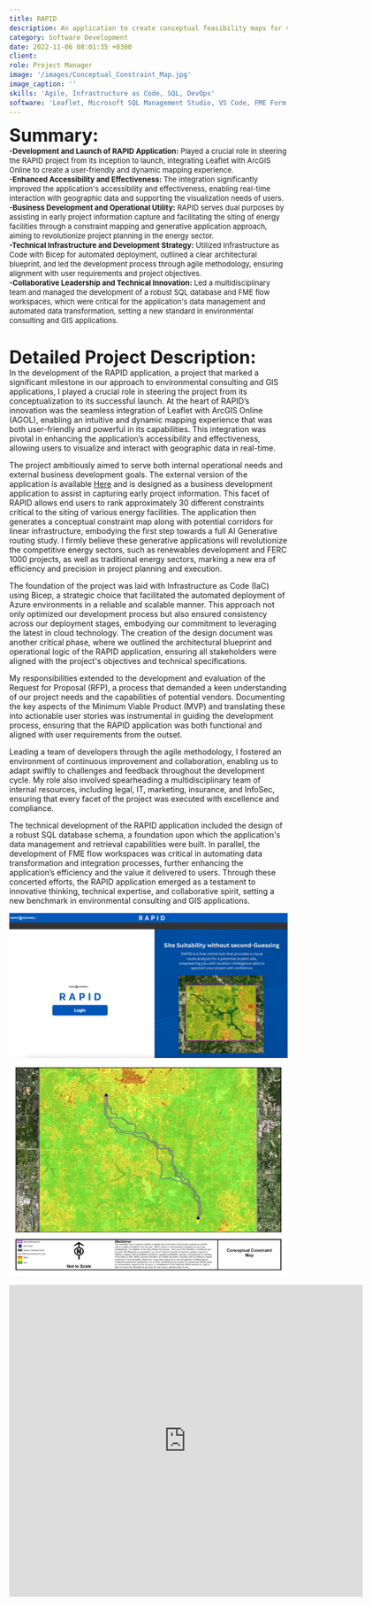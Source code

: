 ```yaml
---
title: RAPID
description: An application to create conceptual feasibility maps for various types of energy projects
category: Software Development
date: 2022-11-06 08:01:35 +0300
client: 
role: Project Manager
image: '/images/Conceptual_Constraint_Map.jpg'
image_caption: ''
skills: 'Agile, Infrastructure as Code, SQL, DevOps'
software: 'Leaflet, Microsoft SQL Management Studio, VS Code, FME Form, FME Flow'
---
```

<font size="6"><strong>Summary:</strong></font><font size="1"><br></font>
<font size="2"><strong>-Development and Launch of RAPID Application:</strong> Played a crucial role in steering the RAPID project from its inception to launch, integrating Leaflet with ArcGIS Online to create a user-friendly and dynamic mapping experience.</font>
<font size="1"><br></font>
<font size="2"><strong>-Enhanced Accessibility and Effectiveness:</strong> The integration significantly improved the application's accessibility and effectiveness, enabling real-time interaction with geographic data and supporting the visualization needs of users.</font>
<font size="1"><br></font>
<font size="2"><strong>-Business Development and Operational Utility:</strong> RAPID serves dual purposes by assisting in early project information capture and facilitating the siting of energy facilities through a constraint mapping and generative application approach, aiming to revolutionize project planning in the energy sector.</font>
<font size="1"><br></font>
<font size="2"><strong>-Technical Infrastructure and Development Strategy:</strong> Utilized Infrastructure as Code with Bicep for automated deployment, outlined a clear architectural blueprint, and led the development process through agile methodology, ensuring alignment with user requirements and project objectives.</font>
<font size="1"><br></font>
<font size="2"><strong>-Collaborative Leadership and Technical Innovation:</strong> Led a multidisciplinary team and managed the development of a robust SQL database and FME flow workspaces, which were critical for the application's data management and automated data transformation, setting a new standard in environmental consulting and GIS applications.</font>
<br>
<font size="6"><br><strong>Detailed Project Description:</strong></font><font size="1"><br></font>
In the development of the RAPID application, a project that marked a significant milestone in our approach to environmental consulting and GIS applications, I played a crucial role in steering the project from its conceptualization to its successful launch. At the heart of RAPID’s innovation was the seamless integration of Leaflet with ArcGIS Online (AGOL), enabling an intuitive and dynamic mapping experience that was both user-friendly and powerful in its capabilities. This integration was pivotal in enhancing the application’s accessibility and effectiveness, allowing users to visualize and interact with geographic data in real-time.

The project ambitiously aimed to serve both internal operational needs and external business development goals. The external version of the application is available [Here](https://ens-rapid-prod.azurewebsites.net/Login) and is designed as a business development application to assist in capturing early project information. This facet of RAPID allows end users to rank approximately 30 different constraints critical to the siting of various energy facilities. The application then generates a conceptual constraint map along with potential corridors for linear infrastructure, embodying the first step towards a full AI Generative routing study. I firmly believe these generative applications will revolutionize the competitive energy sectors, such as renewables development and FERC 1000 projects, as well as traditional energy sectors, marking a new era of efficiency and precision in project planning and execution.

The foundation of the project was laid with Infrastructure as Code (IaC) using Bicep, a strategic choice that facilitated the automated deployment of Azure environments in a reliable and scalable manner. This approach not only optimized our development process but also ensured consistency across our deployment stages, embodying our commitment to leveraging the latest in cloud technology. The creation of the design document was another critical phase, where we outlined the architectural blueprint and operational logic of the RAPID application, ensuring all stakeholders were aligned with the project's objectives and technical specifications.

My responsibilities extended to the development and evaluation of the Request for Proposal (RFP), a process that demanded a keen understanding of our project needs and the capabilities of potential vendors. Documenting the key aspects of the Minimum Viable Product (MVP) and translating these into actionable user stories was instrumental in guiding the development process, ensuring that the RAPID application was both functional and aligned with user requirements from the outset.

Leading a team of developers through the agile methodology, I fostered an environment of continuous improvement and collaboration, enabling us to adapt swiftly to challenges and feedback throughout the development cycle. My role also involved spearheading a multidisciplinary team of internal resources, including legal, IT, marketing, insurance, and InfoSec, ensuring that every facet of the project was executed with excellence and compliance.

The technical development of the RAPID application included the design of a robust SQL database schema, a foundation upon which the application's data management and retrieval capabilities were built. In parallel, the development of FME flow workspaces was critical in automating data transformation and integration processes, further enhancing the application’s efficiency and the value it delivered to users. Through these concerted efforts, the RAPID application emerged as a testament to innovative thinking, technical expertise, and collaborative spirit, setting a new benchmark in environmental consulting and GIS applications.

<div class="gallery-box">
  <div class="gallery">
    <img src="/images/RAPID.jpeg" loading="lazy" alt="Project">
    <img src="/images/Conceptual_Constraint_Map.jpg" loading="lazy" alt="Project">
  </div>
  <em></em>
</div>

<p><iframe src="https://player.vimeo.com/video/843721624?h=51e6f44c28" width="640" height="564" frameborder="0" allow="autoplay; fullscreen" allowfullscreen></iframe></p>



